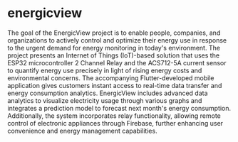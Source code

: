 # energicview

The goal of the EnergicView project is to enable people, companies, and organizations to 
actively control and optimize their energy use in response to the urgent demand for energy 
monitoring in today's environment. The project presents an Internet of Things (IoT)-based 
solution that uses the ESP32 microcontroller 2 Channel Relay and the ACS712-5A current 
sensor to quantify energy use precisely in light of rising energy costs and environmental 
concerns. The accompanying Flutter-developed mobile application gives customers instant 
access to real-time data transfer and energy consumption analytics. 
EnergicView includes advanced data analytics to visualize electricity usage through 
various graphs and integrates a prediction model to forecast next month's energy 
consumption. Additionally, the system incorporates relay functionality, allowing remote 
control of electronic appliances through Firebase, further enhancing user convenience and 
energy management capabilities. 
